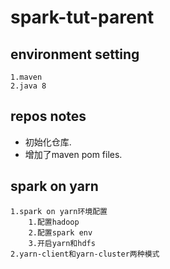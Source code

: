 # spark-tut-parent

## environment setting 
```$xslt
1.maven
2.java 8

```


## repos notes

- 初始化仓库.
- 增加了maven pom files. 

## spark on yarn 

```$xslt
1.spark on yarn环境配置
    1.配置hadoop
    2.配置spark env
    3.开启yarn和hdfs
2.yarn-client和yarn-cluster两种模式
```

